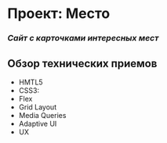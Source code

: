 # Проект: Место

### *Сайт с карточками интересных мест*

## Обзор технических приемов
* HMTL5
* CSS3:
 * Flex
 * Grid Layout
 * Media Queries
 * Adaptive UI
* UX